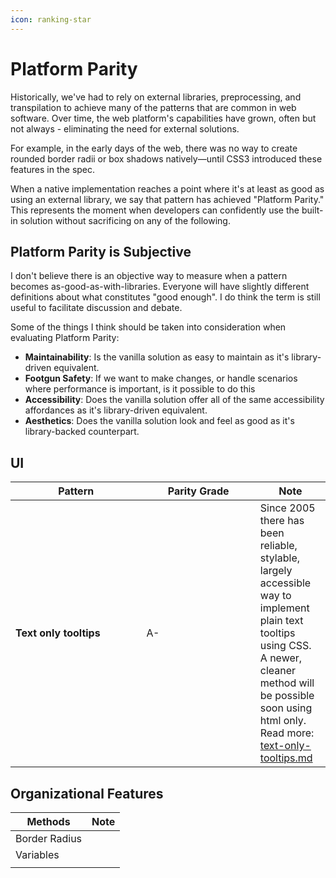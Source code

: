 ```yaml
---
icon: ranking-star
---
```


# Platform Parity

Historically, we've had to rely on external libraries, preprocessing, and transpilation to achieve many of the patterns that are common in web software. Over time, the web platform's capabilities have grown, often but not always - eliminating the need for external solutions.

For example, in the early days of the web, there was no way to create rounded border radii or box shadows natively—until CSS3 introduced these features in the spec.&#x20;

When a native implementation reaches a point where it's at least as good as using an external library, we say that pattern has achieved "Platform Parity." This represents the moment when developers can confidently use the built-in solution without sacrificing on any of the following.

## Platform Parity is Subjective

I don't believe there is an objective way to measure when a pattern becomes as-good-as-with-libraries. Everyone will have slightly different definitions about what constitutes "good enough". I do think the term is still useful to facilitate discussion and debate.



Some of the things I think should be taken into consideration when evaluating Platform Parity:

* **Maintainability**: Is the vanilla solution as easy to maintain as it's library-driven equivalent.
* **Footgun Safety**: If we want to make changes, or handle scenarios where performance is important, is it possible to do this
* **Accessibility**: Does the vanilla solution offer all of the same accessibility affordances as it's library-driven equivalent.
* **Aesthetics**: Does the vanilla solution look and feel as good as it's library-backed counterpart.



## UI

<table><thead><tr><th width="193.50390625">Pattern</th><th width="166.30859375">Parity Grade</th><th>Note</th></tr></thead><tbody><tr><td><strong>Text only tooltips</strong></td><td>A-</td><td>Since 2005 there has been reliable, stylable, largely accessible way to implement plain text tooltips using CSS. A newer, cleaner method will be possible soon using html only. Read more: <a data-mention href="text-only-tooltips.md">text-only-tooltips.md</a></td></tr></tbody></table>



## Organizational Features

| Methods       | Note |
| ------------- | ---- |
| Border Radius |      |
| Variables     |      |
|               |      |



